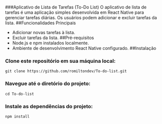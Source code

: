 ###Aplicativo de Lista de Tarefas (To-Do List)
  O aplicativo de lista de tarefas é uma aplicação simples desenvolvida em React Native para gerenciar tarefas diárias.
  Os usuários podem adicionar e excluir tarefas da lista.
##Funcionalidades Principais
  - Adicionar novas tarefas à lista.
  - Excluir tarefas da lista.
##Pré-requisitos
  - Node.js e npm instalados localmente.
  - Ambiente de desenvolvimento React Native configurado.
##Instalação
 ### Clone este repositório em sua máquina local:
   ```
   git clone https://github.com/romiltondev/To-do-list.git
   ```
  ### Navegue até o diretório do projeto:
    cd To-do-list
### Instale as dependências do projeto:
    npm install
